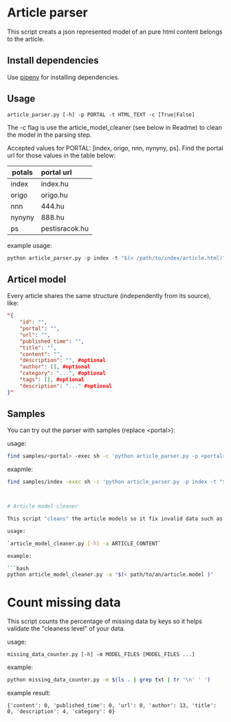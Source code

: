 # Article parser

This script creats a json represented model of an pure html content belongs to the article.

## Install dependencies

Use [pipenv](https://pipenv.readthedocs.io/en/latest/) for installing dependencies.

## Usage

`article_parser.py [-h] -p PORTAL -t HTML_TEXT -c [True|False]`

The -c flag is use the article\_model\_cleaner (see below in Readme) to clean the model in the parsing step.

Accepted values for PORTAL: [index, origo, nnn, nynyny, ps]. Find the portal url for those values in the table below:

| potals | portal url |
|--------|:-----------|
| index  |  index.hu  | 
| origo  |  origo.hu  | 
| nnn    |  444.hu    | 
| nynyny |  888.hu    | 
| ps     | pestisracok.hu |

example usage:

```python
python article_parser.py -p index -t "$(< /path/to/index/article.html)"
```

## Articel model

Every article shares the same structure (independently from its source), like:

```json
"{
    "id": "",
    "portal": "",
    "url": "",
    "published_time": "",
    "title": "",
    "content": "",
    "description": "", #optional
    "author": [], #optional
    "category": "...", #optional
    "tags": [], #optional
    "description": "..." #optional
}"
```

## Samples

You can try out the parser with samples (replace \<portal\>):

usage:

```bash
find samples/<portal> -exec sh -c 'python article_parser.py -p <portal> -t "$(<$1)"' -- {} \; 
```

exapmle:

```bash
find samples/index -exec sh -c 'python article_parser.py -p index -t "$(<$1)"' -- {} \; ```



# Article model cleaner

This script "cleans" the article models so it fix invalid data such as missing values. One example is the missing publication time that sometimes can be extracted from the url.

usage:

`article_model_cleaner.py [-h] -a ARTICLE_CONTENT`

example:

```bash
python article_model_cleaner.py -a "$(< path/to/an/article.model )"
```

# Count missing data

This script counts the percentage of missing data by keys so it helps validate the "cleaness level" of your data.

usage:

`missing_data_counter.py [-h] -m MODEL_FILES [MODEL_FILES ...]`

example:

```bash
python missing_data_counter.py -m $(ls . | grep txt | tr '\n' ' ')
```

example result:

`{'content': 0, 'published_time': 0, 'url': 0, 'author': 13, 'title': 0, 'description': 4, 'category': 0}`

